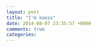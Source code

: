 ```yaml
---
layout: post
title: "I'm kaoss"
date: 2014-08-07 23:35:57 +0900
comments: true
categories: 
---
```

